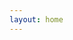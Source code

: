 ```yaml
---
layout: home
---
```


<style>
.masthead-heading {
    font-size: 2.5rem !important; /* Adjust as needed */
}
.masthead-subheading {
    font-size: 1.25rem !important;
}
</style>
